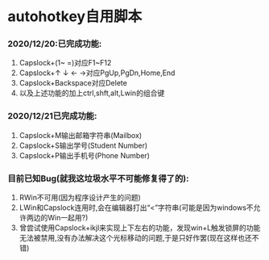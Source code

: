 # autohotkey自用脚本
### 2020/12/20:已完成功能:
1. Capslock+(1~ =)对应F1~F12
2. Capslock+↑ ↓ ← →对应PgUp,PgDn,Home,End
3. Capslock+Backspace对应Delete
4. 以及上述功能的加上ctrl,shft,alt,Lwin的组合键

### 2020/12/21已完成功能:
1. Capslock+M输出邮箱字符串(Mailbox)
2. Capslock+S输出学号(Student Number)
3. Capslock+P输出手机号(Phone Number)

### 目前已知Bug(就我这垃圾水平不可能修复得了的):
1. RWin不可用(因为程序设计产生的问题)
2. LWin和Capslock连用时,会在编辑器打出“<”字符串(可能是因为windows不允许两边的Win一起用?)
3. 曾尝试使用Capslock+ikjl来实现上下左右的功能，发现win+L触发锁屏的功能无法被禁用,没有办法解决这个光标移动的问题,于是只好作罢(现在这样也还不错)